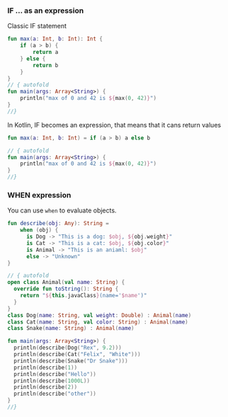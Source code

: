 ### IF ... as an expression

Classic IF statement
``` kotlin runnable
fun max(a: Int, b: Int): Int {
    if (a > b) {
        return a
    } else {
        return b
    }
}
// { autofold
fun main(args: Array<String>) {
    println("max of 0 and 42 is ${max(0, 42)}")
}
//}
```

In Kotlin, IF becomes an expression, that means that it cans return values
``` kotlin runnable
fun max(a: Int, b: Int) = if (a > b) a else b

// { autofold
fun main(args: Array<String>) {
    println("max of 0 and 42 is ${max(0, 42)}")
}
//}
```

### WHEN expression

You can use `when` to evaluate objects.

``` kotlin runnable
fun describe(obj: Any): String =
    when (obj) {
      is Dog -> "This is a dog: $obj, ${obj.weight}"
      is Cat -> "This is a cat: $obj, ${obj.color}"
      is Animal -> "This is an aniaml: $obj"
      else -> "Unknown"
}

// { autofold
open class Animal(val name: String) {
  override fun toString(): String {
    return "${this.javaClass}(name='$name')"
  }
}
class Dog(name: String, val weight: Double) : Animal(name)
class Cat(name: String, val color: String) : Animal(name)
class Snake(name: String) : Animal(name)

fun main(args: Array<String>) {
  println(describe(Dog("Rex", 9.2)))
  println(describe(Cat("Felix", "White")))
  println(describe(Snake("Dr Snake")))
  println(describe(1))
  println(describe("Hello"))
  println(describe(1000L))
  println(describe(2))
  println(describe("other"))
}
//}
```